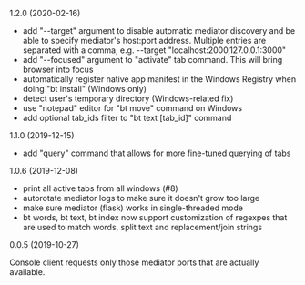 1.2.0 (2020-02-16)

* add "--target" argument to disable automatic mediator discovery and be
  able to specify mediator's host:port address. Multiple entries are
  separated with a comma, e.g. --target "localhost:2000,127.0.0.1:3000"
* add "--focused" argument to "activate" tab command. This will bring browser
  into focus
* automatically register native app manifest in the Windows Registry when doing
  "bt install" (Windows only)
* detect user's temporary directory (Windows-related fix)
* use "notepad" editor for "bt move" command on Windows
* add optional tab_ids filter to "bt text [tab_id]" command

1.1.0 (2019-12-15)

* add "query" command that allows for more fine-tuned querying of tabs

1.0.6 (2019-12-08)

* print all active tabs from all windows (#8)
* autorotate mediator logs to make sure it doesn't grow too large
* make sure mediator (flask) works in single-threaded mode
* bt words, bt text, bt index now support customization of regexpes
  that are used to match words, split text and replacement/join strings

0.0.5 (2019-10-27)

Console client requests only those mediator ports that are actually available.
